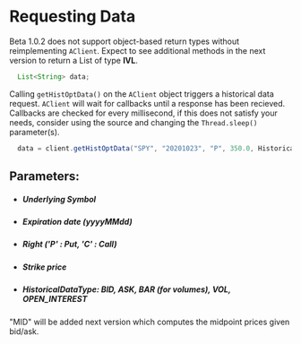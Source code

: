# Requesting Data


Beta 1.0.2 does not support object-based return types without reimplementing `AClient`. Expect to see additional methods in the next version to return a List of type **IVL**.

```java
  List<String> data;
```

Calling `getHistOptData()` on the `AClient` object triggers a historical data request. `AClient` will wait for callbacks until a response has been recieved. Callbacks are checked for every millisecond, if this does not satisfy your needs, consider using the source and changing the `Thread.sleep()` parameter(s).

```java
  data = client.getHistOptData("SPY", "20201023", "P", 350.0, HistoricalDataType.BID);
```

## Parameters:
- ##### Underlying Symbol
- ##### Expiration date (yyyyMMdd)
- ##### Right ('P' : Put, 'C' : Call)
- ##### Strike price
- ##### HistoricalDataType: BID, ASK, BAR (for volumes), VOL, OPEN_INTEREST


"MID" will be added next version which computes the midpoint prices given bid/ask.